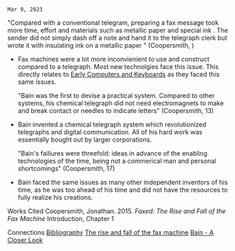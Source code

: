 	Mar 9, 2023

"Compared with a conventional telegram, preparing a fax message took more time, effort and materials such as metallic paper and special ink . The sender did not simply dash off a note and hand it to the telegraph clerk but wrote it with insulating ink on a metallic paper " (Coopersmith,  )

- Fax machines were a lot more inconvienient to use and construct compared to a telegraph. Most new technolgies face this issue. This directly relates to [Early Computers and Keyboards](Early%20Computers%20and%20Keyboards.md) as they faced this same issues.

	"Bain was the first to devise a practical system. Compared to other systems, his chemical telegraph did not need electromagnets to make and break contact or needles to indicate letters" (Coopersmith, 13)

- Bain invented a chemical telegraph system which revolutionized telegraphs and digital communication. All of his hard work was essentially bought out by larger corporations.

	"Bain's failiures were threefold: ideas in advance of the enabling technologies of the time, being not a commerical man and personal shortcomings" (Coopersmith, 17)

- Bain faced the same issues as many other independent inventors of his time, as he was too ahead of his time and did not have the resources to fully realize his creations.

Works Cited
Coopersmith, Jonathan. 2015. _Faxed: The Rise and Fall of the Fax Machine_ Introduction, Chapter 1

Connections
[Bibliography](Bibliography.md)
[The rise and fall of the fax machine](The%20rise%20and%20fall%20of%20the%20fax%20machine.md)
[Bain - A Closer Look](Bain%20-%20A%20Closer%20Look.md)
